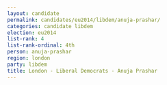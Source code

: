 ```yaml
---
layout: candidate
permalink: candidates/eu2014/libdem/anuja-prashar/
categories: candidate libdem
election: eu2014
list-rank: 4
list-rank-ordinal: 4th
person: anuja-prashar
region: london
party: libdem
title: London - Liberal Democrats - Anuja Prashar
---
```

